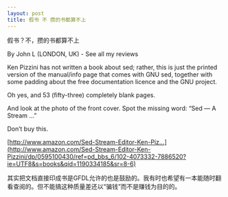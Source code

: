 ```yaml
---
layout: post
title: 假书 不 攒的书都算不上
---
```


假书？不，攒的书都算不上

By John L (LONDON, UK) - See all my reviews

Ken Pizzini has not written a book about sed; rather, this is just the printed version of the manual/info page that comes with GNU sed, together with some padding about the free documentation licence and the GNU project.

Oh yes, and 53 (fifty-three) completely blank pages.

And look at the photo of the front cover. Spot the missing word: “Sed — A Stream …”

Don’t buy this. 

[http://www.amazon.com/Sed-Stream-Editor-Ken-Piz...](http://www.amazon.com/Sed-Stream-Editor-Ken-Pizzini/dp/0595100430/ref=pd_bbs_6/102-4073332-7886520?ie=UTF8&s=books&qid=1190334185&sr=8-6)

其实把文档直接印成书是GFDL允许的也是鼓励的。我有时也希望有一本能随时翻看查阅的。但不能搞这种质量差还以“骗钱”而不是赚钱为目的的。
